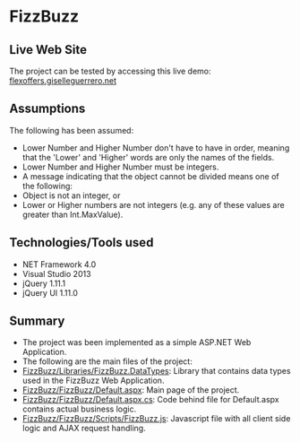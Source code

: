 FizzBuzz
=========

Live Web Site
----
The project can be tested by accessing this live demo: [flexoffers.giselleguerrero.net]

Assumptions
-----
The following has been assumed:
* Lower Number and Higher Number don't have to have in order, meaning that the 'Lower' and 'Higher' words are only the names of the fields.
* Lower Number and Higher Number must be integers.
* A message indicating that the object cannot be divided means one of the following:
 * Object is not an integer, or
 * Lower or Higher numbers are not integers (e.g. any of these values are greater than Int.MaxValue).

Technologies/Tools used
-----
- NET Framework 4.0
- Visual Studio 2013
- jQuery 1.11.1
- jQuery UI 1.11.0

Summary
----
* The project was been implemented as a simple ASP.NET Web Application. 
* The following are the main files of the project: 
 * [FizzBuzz/Libraries/FizzBuzz.DataTypes]: Library that contains data types used in the FizzBuzz Web Application. 
 * [FizzBuzz/FizzBuzz/Default.aspx]: Main page of the project. 
 * [FizzBuzz/FizzBuzz/Default.aspx.cs]: Code behind file for Default.aspx contains actual business logic. 
 * [FizzBuzz/FizzBuzz/Scripts/FizzBuzz.js]: Javascript file with all client side logic and AJAX request handling.


[FizzBuzz/Libraries/FizzBuzz.DataTypes]:https://github.com/giselleg/FizzBuzz/tree/master/Libraries/FizzBuzz.DataTypes
[FizzBuzz/FizzBuzz/Default.aspx]:https://github.com/giselleg/FizzBuzz/blob/master/FizzBuzz/Default.aspx
[FizzBuzz/FizzBuzz/Default.aspx.cs]:https://github.com/giselleg/FizzBuzz/blob/master/FizzBuzz/Default.aspx.cs
[FizzBuzz/FizzBuzz/Scripts/FizzBuzz.js]:https://github.com/giselleg/FizzBuzz/blob/master/FizzBuzz/Scripts/FizzBuzz.js
[flexoffers.giselleguerrero.net]:http://flexoffers.giselleguerrero.net


